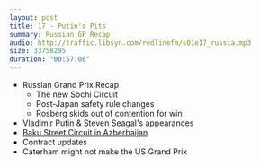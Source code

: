 ```yaml
---
layout: post
title: 17 - Putin's Pits
summary: Russian GP Recap
audio: http://traffic.libsyn.com/redlinefm/s01e17_russia.mp3
size: 33758295
duration: "00:57:08"
---
```


* Russian Grand Prix Recap
  * The new Sochi Circuit
  * Post-Japan safety rule changes
  * Rosberg skids out of contention for win
* Vladimir Putin & Steven Seagal's appearances
* [Baku Street Circuit in Azberbaijan](http://www.motorsport.com/f1/news/bernie-ecclestone-unveils-azerbaijan-gp-track-layout-photo/)
* Contract updates
* Caterham might not make the US Grand Prix

<!-- more -->

<audio src="http://traffic.libsyn.com/redlinefm/s01e17_russia.mp3" preload="none" />

[Download MP3](http://traffic.libsyn.com/redlinefm/s01e17_russia.mp3)
